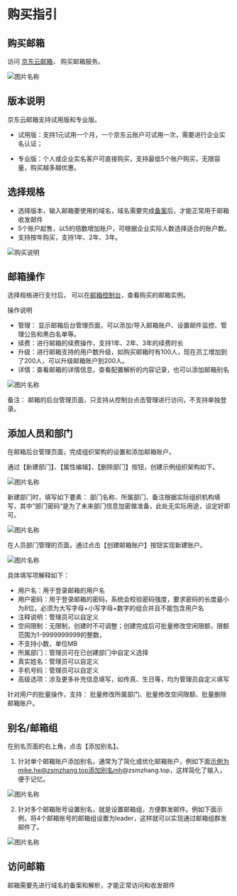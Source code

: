 # 购买指引

## 购买邮箱
访问 [京东云邮箱](https://www.jdcloud.com/cn/products/jdcloudmail)， 购买邮箱服务。


![图片名称]()


## 版本说明

京东云邮箱支持试用版和专业版。

- 试用版：支持1元试用一个月，一个京东云账户可试用一次，需要进行企业实名认证；

- 专业版：个人或企业实名客户可直接购买，支持最低5个账户购买，无限容量，购买越多越优惠。


## 选择规格

- 选择版本，输入邮箱要使用的域名，域名需要完成[备案](https://record-console.jdcloud.com/)后，才能正常用于邮箱收发邮件
- 5个账户起售，以5的倍数增加账户，可根据企业实际人数选择适合的账户数。
- 支持按年购买，支持1年、2年、3年。

![购买说明](https://img1.jcloudcs.com/cn/image/jdcloud-mail/%E9%82%AE%E4%BB%B6%E8%B4%AD%E4%B9%B0%E9%A1%B5.png)


## 邮箱操作

选择规格进行支付后， 可以在[邮箱控制台](https://jdcloud-mail-console.jdcloud.com/list)，查看购买的邮箱实例。

操作说明
- 管理： 显示邮箱后台管理页面，可以添加/导入邮箱账户、设置邮件监控、管理公告和黑白名单等。
- 续费：进行邮箱的续费操作，支持1年、2年、3年的续费时长
- 升级：进行邮箱支持的用户数升级，如购买邮箱时有100人，现在员工增加到了200人，可以升级邮箱账户到200人。
- 详情：查看邮箱的详情信息，查看配置解析的内容记录，也可以添加邮箱别名


![图片名称]()


备注： 邮箱的后台管理页面，只支持从控制台点击管理进行访问，不支持单独登录。


## 添加人员和部门

在邮箱后台管理页面，完成组织架构的设置和添加邮箱账户。

通过【新建部⻔】、【属性编辑】、【删除部⻔】按钮，创建示例组织架构如下。


![图片名称]()


新建部⻔时，填写如下要素：
部⻔名称、所属部⻔、备注根据实际组织机构填写，其中”部⻔密码“是为了未来部⻔信息加密做准备，此处⽆实际⽤途，设定好即可。

![图片名称]()


在⼈员部⻔管理的⻚⾯，通过点击【创建邮箱账户】按钮实现新建账户。


![图片名称]()


具体填写项解释如下：
- ⽤户名：⽤于登录邮箱的⽤户名
- ⽤户密码：⽤于登录邮箱的密码，系统会校验密码强度，要求密码的⻓度最⼩为8位，必须为⼤写字⺟+⼩写字⺟+数字的组合并且不能包含⽤户名
- 注释说明：管理员可以⾃定义
- 空间限制：⽆限制，创建时不可调整；创建完成后可批量修改空闲限额，限额范围为1-9999999999的整数，
- 不⽀持⼩数，单位MB
- 所属部⻔：管理员可在已创建部⻔中⾃定义选择
- 真实姓名：管理员可以⾃定义
- ⼿机号码：管理员可以⾃定义
- ⾼级选项：涉及更多补充信息填写，如传真、⽣⽇等，均为管理员⾃定义填写

针对用户的批量操作，支持： 批量修改所属部门、批量修改空间限额、批量删除邮箱账户。


## 别名/邮箱组

在别名⻚⾯的右上⻆，点击【添加别名】。

1. 针对单个邮箱账户添加别名，通常为了简化或优化邮箱账户，例如下⾯示例为mike.he@zsmzhang.top添加别名mh@zsmzhang.top，这样简化了输⼊，便于记忆。

![图片名称]()

2. 针对多个邮箱账号设置别名，就是设置邮箱组，⽅便群发邮件。例如下⾯示例，将4个邮箱账号的邮箱组设置为leader，这样就可以实现通过邮箱组群发邮件了。

![图片名称]()




## 访问邮箱

邮箱需要先进行域名的备案和解析，才能正常访问和收发邮件














